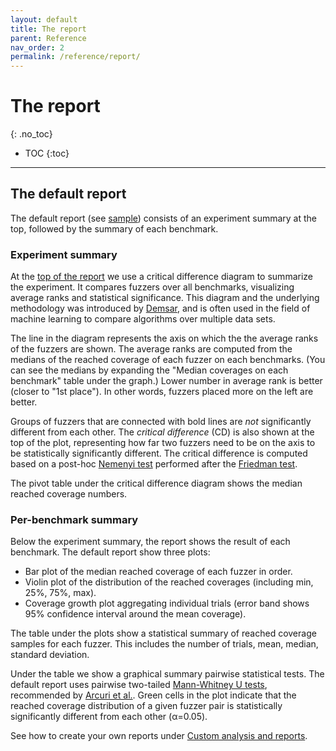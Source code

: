 ```yaml
---
layout: default
title: The report
parent: Reference
nav_order: 2
permalink: /reference/report/
---
```


# The report
{: .no_toc}

- TOC
{:toc}

---

## The default report

The default report (see
[sample](https://www.fuzzbench.com/reports/sample/index.html)) consists of an
experiment summary at the top, followed by the summary of each benchmark.

### Experiment summary

At the [top of the
report](https://www.fuzzbench.com/reports/sample/index.html#summary) we use a
critical difference diagram to summarize the experiment. It compares fuzzers
over all benchmarks, visualizing average ranks and statistical significance.
This diagram and the underlying methodology was introduced by
[Demsar](http://www.jmlr.org/papers/volume7/demsar06a/demsar06a.pdf), and is
often used in the field of machine learning to compare algorithms over multiple
data sets.

The line in the diagram represents the axis on which the the average ranks of
the fuzzers are shown. The average ranks are computed from the medians of the
reached coverage of each fuzzer on each benchmarks. (You can see the medians by
expanding the "Median coverages on each benchmark" table under the graph.) Lower
number in average rank is better (closer to "1st place"). In other words,
fuzzers placed more on the left are better.

Groups of fuzzers that are connected with bold lines are *not* significantly
different from each other. The *critical difference* (CD) is also shown at the
top of the plot, representing how far two fuzzers need to be on the axis to be
statistically significantly different. The critical difference is computed based
on a post-hoc [Nemenyi test](https://en.wikipedia.org/wiki/Nemenyi_test)
performed after the [Friedman
test](https://en.wikipedia.org/wiki/Friedman_test).

The pivot table under the critical difference diagram shows the median reached
coverage numbers.

### Per-benchmark summary

Below the experiment summary, the report shows the result of each benchmark. The
default report show three plots:

- Bar plot of the median reached coverage of each fuzzer in order.
- Violin plot of the distribution of the reached coverages (including min, 25%,
  75%, max).
- Coverage growth plot aggregating individual trials (error band shows 95%
  confidence interval around the mean coverage).

The table under the plots show a statistical summary of reached coverage samples
for each fuzzer. This includes the number of trials, mean, median, standard
deviation.

Under the table we show a graphical summary pairwise statistical tests. The
default report uses pairwise two-tailed [Mann-Whitney U
tests](https://en.wikipedia.org/wiki/Mann%E2%80%93Whitney_U_test), recommended
by [Arcuri et al.](https://dl.acm.org/doi/10.1145/1985793.1985795). Green cells
in the plot indicate that the reached coverage distribution of a given fuzzer
pair is statistically significantly different from each other (α=0.05).

See how to create your own reports under [Custom analysis and
reports]({{site.baseurl}}/developing-fuzzbench/custom_analysis_and_reports/).
